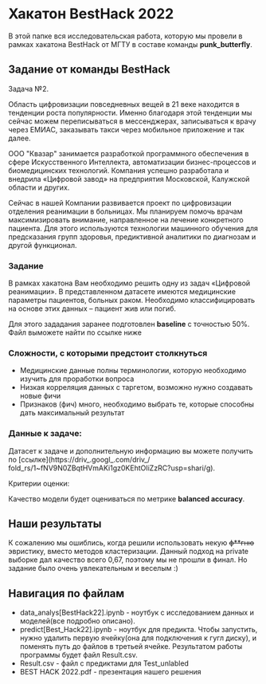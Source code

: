 # Хакатон BestHack 2022
В этой папке вся исследовательская работа, которую мы провели в рамках хакатона BestHack от МГТУ в составе команды **punk_butterfly**.

## Задание от команды BestHack
Задача №2.

Область цифровизации повседневных вещей в 21 веке находится в
тенденции роста популярности. Именно благодаря этой тенденции мы сейчас
можем переписываться в мессенджерах, записываться к врачу через ЕМИАС,
заказывать такси через мобильное приложение и так далее. 

ООО "Квазар" занимается разработкой программного обеспечения в сфере
Искусственного Интеллекта, автоматизации бизнес-процессов и
биомедицинских технологий. Компания успешно разработала и внедрила
«Цифровой завод» на предприятия Московской, Калужской области и других. 

Сейчас в нашей Компании развивается проект по цифровизации отделения
реанимации в больницах. Мы планируем помочь врачам максимизировать
внимание, направленное на лечение конкретного пациента. Для этого
используются технологии машинного обучения для предсказания групп
здоровья, предиктивной аналитики по диагнозам и другой функционал. 


### Задание

В рамках хакатона Вам необходимо решить одну из задач «Цифровой
реанимации». В представленном датасете имеются медицинские параметры
пациентов, больных раком. Необходимо классифицировать на основе этих
данных – пациент жив или погиб. 

Для этого зададания заранее подготовлен __baseline__ с точностью 50%. Файл выможете найти по ссылке ниже
### Сложности, с которыми предстоит столкнуться
* Медицинские данные полны терминологии, которую необходимо изучить
для проработки вопроса
* Низкая корреляция данных с таргетом, возможно нужно создавать новые
фичи
* Признаков (фич) много, необходимо выбрать те, которые способны дать
максимальный результат

### Данные к задаче:

Датасет к задаче и дополнительную информацию вы можете получить по
[ссылке](https://driv_.googl_.com/driv_/
fold_rs/1~fNV9N0ZBqtHVmAKi1gz0KEhtOIiZzRC?usp=shari/g).


Критерии оценки:

Качество модели будет оцениваться по метрике __balanced accuracy__.

## Наши результаты
К сожалению мы ошиблись, когда решили использовать некую ~~ф**гню~~ эвристику, вместо методов кластеризации. Данный подход на private выборке дал качество всего 0,67, поэтому мы не прошли в финал. Но задание было очень увлекательным и веселым :)

## Навигация по файлам
* data_analys[BestHack22].ipynb - ноутбук с исследованием данных и моделей(все подробно описано).
* predict[Best_Hack22].ipynb - ноутбук для предикта.
	Чтобы запустить, нужно удалить первую ячейку(она для подключения к гугл диску), и поменять путь до файлов в третьей ячейке.
	Результатом работы программы будет файл Result.csv.
* Result.csv - файл с предиктами для Test_unlabled
* BEST HACK 2022.pdf - презентация нашего решения
